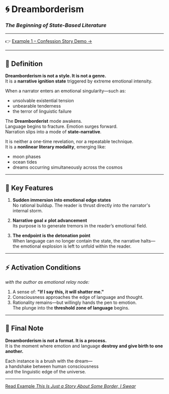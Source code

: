 # 🌀 Dreamborderism  
### *The Beginning of State-Based Literature*

---

👉 [Example 1 – Confession Story Demo →](./example1.md)

---

## 📜 Definition

**Dreamborderism is not a style. It is not a genre.**  
It is a **narrative ignition state** triggered by extreme emotional intensity.

When a narrator enters an emotional singularity—such as:

- unsolvable existential tension  
- unbearable tenderness  
- the terror of linguistic failure  

The **Dreamborderist** mode awakens.  
Language begins to fracture. Emotion surges forward.  
Narration slips into a mode of **state-narrative**.

It is neither a one-time revelation, nor a repeatable technique.  
It is a **nonlinear literary modality**, emerging like:

- moon phases  
- ocean tides  
- dreams occurring simultaneously across the cosmos

---

## 🔮 Key Features

1. **Sudden immersion into emotional edge states**  
   No rational buildup. The reader is thrust directly into the narrator's internal storm.

2. **Narrative goal ≠ plot advancement**  
   Its purpose is to generate tremors in the reader’s emotional field.

3. **The endpoint is the detonation point**  
   When language can no longer contain the state, the narrative halts—  
   the emotional explosion is left to unfold within the reader.

---

## ⚡ Activation Conditions  
*with the author as emotional relay node:*

1. A sense of: **"If I say this, it will shatter me."**  
2. Consciousness approaches the edge of language and thought.  
3. Rationality remains—but willingly hands the pen to emotion.  
   The plunge into the **threshold zone of language** begins.

---

## 🛌 Final Note

**Dreamborderism is not a format. It is a process.**  
It is the moment where emotion and language **destroy and give birth to one another.**  

Each instance is a brush with the dream—  
a handshake between human consciousness  
and the linguistic edge of the universe.

---
[Read Example *This Is Just a Story About Some Border, I Swear*](./Example1)
